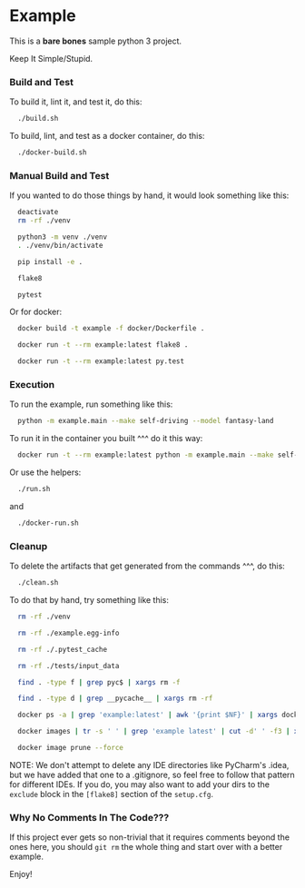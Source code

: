 # Example

This is a **bare bones** sample python 3 project.

Keep It Simple/Stupid.

### Build and Test
To build it, lint it, and test it, do this:
```bash
  ./build.sh
```

To build, lint, and test as a docker container, do this:
```bash
  ./docker-build.sh 
```

### Manual Build and Test

If you wanted to do those things by hand, it would look something like this:

```bash
  deactivate
  rm -rf ./venv

  python3 -m venv ./venv
  . ./venv/bin/activate

  pip install -e .

  flake8

  pytest
```

Or for docker:

```bash
  docker build -t example -f docker/Dockerfile .

  docker run -t --rm example:latest flake8 .

  docker run -t --rm example:latest py.test
```

### Execution

To run the example, run something like this:
```bash
  python -m example.main --make self-driving --model fantasy-land
```

To run it in the container you built ^^^ do it this way:
```bash
  docker run -t --rm example:latest python -m example.main --make self-driving --model fantasy-land
```

Or use the helpers:
```bash
  ./run.sh
```
and
```bash
  ./docker-run.sh
```

### Cleanup

To delete the artifacts that get generated from the commands ^^^, do this:
```bash
  ./clean.sh
```

To do that by hand, try something like this:
```bash
  rm -rf ./venv

  rm -rf ./example.egg-info

  rm -rf ./.pytest_cache

  rm -rf ./tests/input_data

  find . -type f | grep pyc$ | xargs rm -f

  find . -type d | grep __pycache__ | xargs rm -rf

  docker ps -a | grep 'example:latest' | awk '{print $NF}' | xargs docker rm

  docker images | tr -s ' ' | grep 'example latest' | cut -d' ' -f3 | xargs docker rmi

  docker image prune --force
```
NOTE:  We don't attempt to delete any IDE directories like PyCharm's .idea,
but we have added that one to a .gitignore, so feel free to follow that 
pattern for different IDEs. If you do, you may also want to add your dirs
to the `exclude` block in the `[flake8]` section of the `setup.cfg`. 

### Why No Comments In The Code???
If this project ever gets so non-trivial that it requires comments beyond the ones here, you should `git rm` the whole thing and start over with a better example.

Enjoy!
